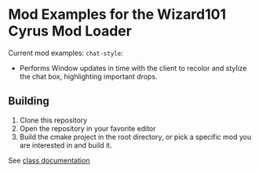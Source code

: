 # Mod Examples for the Wizard101 Cyrus Mod Loader

Current mod examples:
`chat-style`:

- Performs Window updates in time with the client to recolor and stylize the chat box, highlighting important drops.

## Building

1. Clone this repository
2. Open the repository in your favorite editor
3. Build the cmake project in the root directory, or pick a specific mod you are interested in and build it.

See [class documentation](https://xgladius.github.io/cyrus-loader/)
